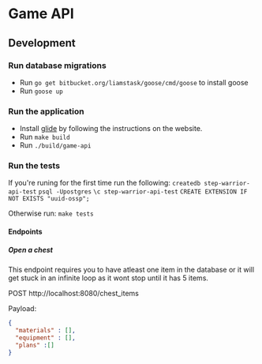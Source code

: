 # Game API

## Development

### Run database migrations

* Run `go get bitbucket.org/liamstask/goose/cmd/goose` to install goose
* Run `goose up`

### Run the application

* Install [glide](https://github.com/Masterminds/glide) by following the instructions on the website.
* Run `make build`
* Run `./build/game-api`

### Run the tests
If you're runing for the first time run the following:
`createdb step-warrior-api-test`
`psql -Upostgres`
`\c step-warrior-api-test`
`CREATE EXTENSION IF NOT EXISTS "uuid-ossp";`

Otherwise run:
`make tests`

#### Endpoints

##### Open a chest

This endpoint requires you to have atleast one item in the database or it will get stuck in an infinite loop as it wont stop until it has 5 items.

POST http://localhost:8080/chest_items

Payload:
```JSON
{
  "materials" : [],
  "equipment" : [],
  "plans" :[]
}
```
